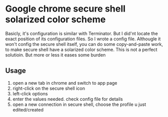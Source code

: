 # Google chrome secure shell solarized color scheme

Basicly, it's configuration is similar with Terminator. But I did'nt
locate the exact position of its configuration files. So I wrote a
config file. Althougle it won't config the secure shell itself, you
can do some copy-and-paste work, to make secure shell have a
solarized color scheme. This is not a perfect solutioin. But more
or less it eases some burden

## Usage

1. open a new tab in chrome and switch to app page
2. right-click on the secure shell icon
3. left-click options
4. enter the values needed. check config file for details
5. open a new connection in secure shell, choose the profile u just edited/created
